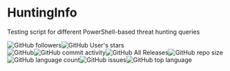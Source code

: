 # HuntingInfo
Testing script for different PowerShell-based threat hunting queries

<img alt="GitHub followers" src="https://img.shields.io/github/followers/loganflook?style=social"><img alt="GitHub User's stars" src="https://img.shields.io/github/stars/loganflook?style=social"><BR /><img alt="GitHub" src="https://img.shields.io/github/license/loganflook/HuntingInfo"><img alt="GitHub commit activity" src="https://img.shields.io/github/commit-activity/m/loganflook/HuntingInfo"><img alt="GitHub All Releases" src="https://img.shields.io/github/downloads/loganflook/HuntingInfo/total"><img alt="GitHub repo size" src="https://img.shields.io/github/repo-size/loganflook/HuntingInfo"><img alt="GitHub language count" src="https://img.shields.io/github/languages/count/loganflook/HuntingInfo"><img alt="GitHub issues" src="https://img.shields.io/github/issues/loganflook/HuntingInfo"><img alt="GitHub top language" src="https://img.shields.io/github/languages/top/loganflook/HuntingInfo">
